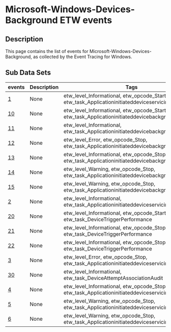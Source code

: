 # Microsoft-Windows-Devices-Background ETW events

## Description
This page contains the list of events for Microsoft-Windows-Devices-Background, as collected by the Event Tracing for Windows.

## Sub Data Sets
|events|Description|Tags|
|---|---|---|
|[1](events/event-1.md)|None|etw_level_Informational, etw_opcode_Start, etw_task_Applicationinitiateddeviceservicing/updatetask|
|[10](events/event-10.md)|None|etw_level_Informational, etw_opcode_Start, etw_task_Applicationinitiateddevicebackgroundtask|
|[11](events/event-11.md)|None|etw_level_Informational, etw_task_Applicationinitiateddevicebackgroundtask|
|[12](events/event-12.md)|None|etw_level_Error, etw_opcode_Stop, etw_task_Applicationinitiateddevicebackgroundtask|
|[13](events/event-13.md)|None|etw_level_Informational, etw_opcode_Stop, etw_task_Applicationinitiateddevicebackgroundtask|
|[14](events/event-14.md)|None|etw_level_Warning, etw_opcode_Stop, etw_task_Applicationinitiateddevicebackgroundtask|
|[15](events/event-15.md)|None|etw_level_Warning, etw_opcode_Stop, etw_task_Applicationinitiateddevicebackgroundtask|
|[2](events/event-2.md)|None|etw_level_Informational, etw_task_Applicationinitiateddeviceservicing/updatetask|
|[20](events/event-20.md)|None|etw_level_Informational, etw_opcode_Start, etw_task_DeviceTriggerPerformance|
|[21](events/event-21.md)|None|etw_level_Informational, etw_opcode_Stop, etw_task_DeviceTriggerPerformance|
|[22](events/event-22.md)|None|etw_level_Informational, etw_opcode_Stop, etw_task_DeviceTriggerPerformance|
|[3](events/event-3.md)|None|etw_level_Error, etw_opcode_Stop, etw_task_Applicationinitiateddeviceservicing/updatetask|
|[30](events/event-30.md)|None|etw_level_Informational, etw_task_DeviceAttemptAssociationAudit|
|[4](events/event-4.md)|None|etw_level_Informational, etw_opcode_Stop, etw_task_Applicationinitiateddeviceservicing/updatetask|
|[5](events/event-5.md)|None|etw_level_Warning, etw_opcode_Stop, etw_task_Applicationinitiateddeviceservicing/updatetask|
|[6](events/event-6.md)|None|etw_level_Warning, etw_opcode_Stop, etw_task_Applicationinitiateddeviceservicing/updatetask|
